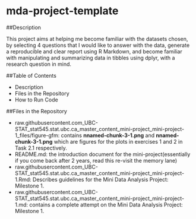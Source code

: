 # mda-project-template
##Description

This project aims at helping me become familiar with the datasets chosen, by selecting 4 questions that I would like to answer with the data, generate a reproducible and clear report using R Markdown, and become familiar with manipulating and summarizing data in tibbles using dplyr, with a research question in mind.


##Table of Contents
- Description
- Files in the Repository
- How to Run Code


##Files in the Repository

- raw.githubusercontent.com_UBC-STAT_stat545.stat.ubc.ca_master_content_mini-project_mini-project-1_files/figure-gfm: contains **nnamed-chunk-3-1.png** and **nnamed-chunk-3-1.png** which are figures for the plots in exercises 1 and 2 in Task 2.1 respectively. 
- README.md: the introduction document for the mini-project(essentially if you come back after 2 years, read this re-visit the memory lane)
- raw.githubusercontent.com_UBC-STAT_stat545.stat.ubc.ca_master_content_mini-project_mini-project-1.Rmd: Describes guidelines for the Mini Data Analysis Project: Milestone 1.
- raw.githubusercontent.com_UBC-STAT_stat545.stat.ubc.ca_master_content_mini-project_mini-project-1.md: contains a complete attempt on the Mini Data Analysis Project: Milestone 1.

